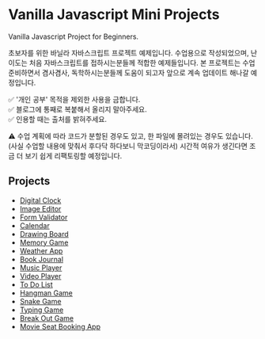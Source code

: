 # Vanilla Javascript Mini Projects

Vanilla Javascript Project for Beginners.  

초보자를 위한 바닐라 자바스크립트 프로젝트 예제입니다. 수업용으로 작성되었으며, 난이도는 처음 자바스크립트를 접하시는분들께 적합한 예제들입니다. 본 프로젝트는 수업 준비하면서 겸사겸사, 독학하시는분들께 도움이 되고자 앞으로 계속 업데이트 해나갈 예정입니다.

✅  '개인 공부' 목적을 제외한 사용을 금합니다.  
✅  블로그에 통째로 복붙해서 올리지 말아주세요.  
✅  인용할 때는 출처를 밝혀주세요.  

⚠️ 수업 계획에 따라 코드가 분할된 경우도 있고, 한 파일에 몰려있는 경우도 있습니다. (사실 수업할 내용에 맞춰서 후다닥 하다보니 막코딩이라서) 시간적 여유가 생긴다면 조금 더 보기 쉽게 리팩토링할 예정입니다.

## Projects

- [Digital Clock](https://github.com/coach-oox/digital-clock)
- [Image Editor](https://github.com/coach-oox/image-effector)
- [Form Validator](https://github.com/coach-oox/form-validation)
- [Calendar](https://github.com/coach-oox/vanilla-calendar)
- [Drawing Board](https://github.com/coach-oox/simple-drawing-board)
- [Memory Game](https://github.com/coach-oox/memory-game)
- [Weather App](https://github.com/coach-oox/weather-app)
- [Book Journal](https://github.com/coach-oox/book-journal-app)
- [Music Player](https://github.com/coach-oox/vanilla-music-player)
- [Video Player](https://github.com/coach-oox/vanilla-video-player)
- [To Do List](https://github.com/coach-oox/vanilla-todo-list)
- [Hangman Game]()
- [Snake Game]()
- [Typing Game]()
- [Break Out Game]()
- [Movie Seat Booking App]()
